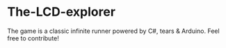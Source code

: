 # The-LCD-explorer
The game is a classic infinite runner powered by C#, tears & Arduino.
Feel free to contribute!

